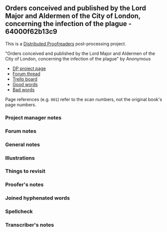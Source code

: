 ## Orders conceived and published by the Lord Major and Aldermen of the City of London, concerning the infection of the plague - 64000f62b13c9 ##

This is a [Distributed Proofreaders](http://www.pgdp.net/) post-processing project.

"Orders conceived and published by the Lord Major and Aldermen of the City of London, concerning the infection of the plague" by Anonymous

- [DP project page](http://www.pgdp.net/c/project.php?id=projectID64000f62b13c9)
- [Forum thread](https://www.pgdp.net/phpBB3/viewtopic.php?t=79104)
- [Trello board](https://trello.com/b/bf1q5qxO/dp-orders-conceived-and-published-by-the-lord-major-and-aldermen-of-the-city-of-london-concerning-the-infection-of-the-plague)
- [Good words](good_words.txt)
- [Bad words](bad_words.txt)

Page references (e.g. `001`) refer to the scan numbers, not the original book's page numbers.

### Project manager notes ###

### Forum notes ###

### General notes ###

### Illustrations ###

### Things to revisit ###

### Proofer's notes ###

### Joined hyphenated words ###

### Spellcheck ###

### Transcriber's notes ###
